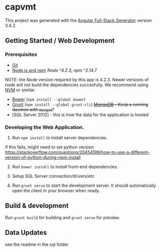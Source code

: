# capvmt

This project was generated with the [Angular Full-Stack Generator](https://github.com/DaftMonk/generator-angular-fullstack) version 3.4.2.

## Getting Started / Web Development  

### Prerequisites

- [Git](https://git-scm.com/)
- [Node.js and npm](nodejs.org) *Node ^4.2.3, npm ^2.14.7*

NOTE: the Node version required by this app is 4.2.3. Newer versions of node will not build the dependencies succesfully. We recommend using [NVM](https://github.com/creationix/nvm) or similar. 

- [Bower](bower.io) (`npm install --global bower`)
- [Grunt](http://gruntjs.com/) (`npm install --global grunt-cli`)
~~[MongoDB](https://www.mongodb.org/) - Keep a running daemon with `mongod`~~?
- [SQL Server 2012] - this is how the data for the application is hosted

### Developing the Web Application. 

1. Run `npm install` to install server dependencies.

if this fails, might need to set python version: https://stackoverflow.com/questions/20454199/how-to-use-a-different-version-of-python-during-npm-install

2. Run `bower install` to install front-end dependencies.

3. Setup SQL Server connection/drivers/etc

4. Run `grunt serve` to start the development server. It should automatically open the client in your browser when ready.

## Build & development

Run `grunt build` for building and `grunt serve` for preview.

## Data Updates

see the readme in the sql folder
